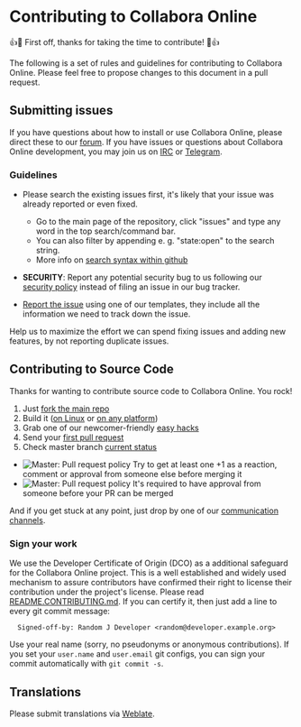 # Contributing to Collabora Online
:+1::tada: First off, thanks for taking the time to contribute! :tada::+1:

The following is a set of rules and guidelines for contributing to Collabora Online. Please feel free to propose changes to this document in a pull request.


## Submitting issues

If you have questions about how to install or use Collabora Online, please direct these to our [forum][forum].
If you have issues or questions about Collabora Online development, you may join us on [IRC][irc] or [Telegram][telegram].

### Guidelines
* Please search the existing issues first, it's likely that your issue was already reported or even fixed.
  - Go to the main page of the repository, click "issues" and type any word in the top search/command bar.
  - You can also filter by appending e. g. "state:open" to the search string.
  - More info on [search syntax within github](https://help.github.com/articles/searching-issues)
* __SECURITY__: Report any potential security bug to us following our [security policy](https://github.com/CollaboraOnline/online/security/policy) instead of filing an issue in our bug tracker.

* [Report the issue][report] using one of our templates, they include all the information we need to track down the issue.

Help us to maximize the effort we can spend fixing issues and adding new features, by not reporting duplicate issues.

[report]: https://github.com/CollaboraOnline/online/issues/new/choose
[forum]: https://forum.collaboraonline.com/
[irc]: https://web.libera.chat/?channels=cool-dev
[telegram]: https://t.me/CollaboraOnline

## Contributing to Source Code

Thanks for wanting to contribute source code to Collabora Online. You rock!

1. Just [fork the main repo](https://github.com/CollaboraOnline/online/fork)
2. Build it ([on Linux](https://collaboraonline.github.io/post/build-code/) or [on any platform](https://forum.collaboraonline.com/t/start-developing-cool-on-any-platform-in-5-minutes/52))
3. Grab one of our newcomer-friendly [easy hacks](https://collaboraonline.github.io/post/easyhacks/)
4. Send your [first pull request](https://forum.collaboraonline.com/t/your-first-pull-request/41)
5. Check master branch [current status](https://github.com/CollaboraOnline/online#readme)
  - ![Master: Pull request policy](https://img.shields.io/badge/Master-PRs%20can%20be%20merge%20without%20approval-42BC00?logoColor=42BC00&logo=git "Main release is still distant. Thanks for your support and contributions! :)") Try to get at least one +1 as a reaction, comment or approval from someone else before merging it
  - ![Master: Pull request policy](https://img.shields.io/badge/Master-protected%2C%20PRs%20need%20approval-red?logoColor=lightred&logo=git "Collabora Team is preparing for the next release, therefore 'master' branch is protected now, PRs need 1 review before merging. Thanks for your support and contributions! :)") It's required to have approval from someone before your PR can be merged

And if you get stuck at any point, just drop by one of our [communication channels](https://collaboraonline.github.io/post/communicate/).

### Sign your work

We use the Developer Certificate of Origin (DCO) as a additional safeguard for the Collabora Online project. This is a well established and widely used mechanism to assure contributors have confirmed their right to license their contribution under the project's license. Please read [README.CONTRIBUTING.md](README.CONTRIBUTING.md). If you can certify it, then just add a line to every git commit message:

````
  Signed-off-by: Random J Developer <random@developer.example.org>
````

Use your real name (sorry, no pseudonyms or anonymous contributions). If you set your `user.name` and `user.email` git configs, you can sign your commit automatically with `git commit -s`.

## Translations
Please submit translations via [Weblate](https://hosted.weblate.org/projects/collabora-online).
